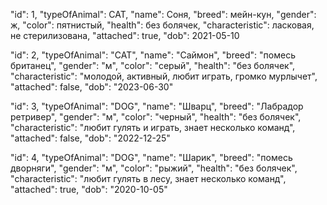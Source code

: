"id": 1,
"typeOfAnimal": CAT,
"name": Соня,
"breed": мейн-кун,
"gender": ж,
"color": пятнистый,
"health": без болячек,
"characteristic": ласковая, не стерилизована,
"attached": true,
"dob": 2021-05-10

"id": 2,
"typeOfAnimal": "CAT",
"name": "Саймон",
"breed": "помесь британец",
"gender": "м",
"color": "серый",
"health": "без болячек",
"characteristic": "молодой, активный, любит играть, громко мурлычет",
"attached": false,
"dob": "2023-06-30"

"id": 3,
"typeOfAnimal": "DOG",
"name": "Шварц",
"breed": "Лабрадор ретривер",
"gender": "м",
"color": "черный",
"health": "без болячек",
"characteristic": "любит гулять и играть, знает несколько команд",
"attached": false,
"dob": "2022-12-25"

"id": 4,
"typeOfAnimal": "DOG",
"name": "Шарик",
"breed": "помесь дворняги",
"gender": "м",
"color": "рыжий",
"health": "без болячек",
"characteristic": "любит гулять в лесу, знает несколько команд",
"attached": true,
"dob": "2020-10-05"